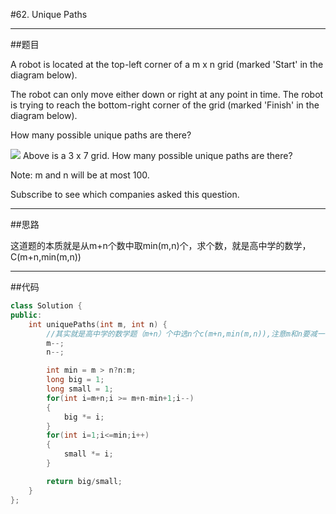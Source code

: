 #62. Unique Paths

------

##题目

A robot is located at the top-left corner of a m x n grid (marked 'Start' in the diagram below).

The robot can only move either down or right at any point in time. The robot is trying to reach the bottom-right corner of the grid (marked 'Finish' in the diagram below).

How many possible unique paths are there?


![](http://leetcode.com/wp-content/uploads/2014/12/robot_maze.png)
Above is a 3 x 7 grid. How many possible unique paths are there?

Note: m and n will be at most 100.

Subscribe to see which companies asked this question.

------

##思路

这道题的本质就是从m+n个数中取min(m,n)个，求个数，就是高中学的数学，C(m+n,min(m,n))

------

##代码

```cpp
class Solution {
public:
    int uniquePaths(int m, int n) {
        //其实就是高中学的数学题（m+n）个中选n个c(m+n,min(m,n)),注意m和n要减一
        m--;
        n--;

        int min = m > n?n:m;
        long big = 1;
        long small = 1;
        for(int i=m+n;i >= m+n-min+1;i--)
        {
            big *= i;
        }
        for(int i=1;i<=min;i++)
        {
            small *= i;
        }

        return big/small;
    }
};
```

